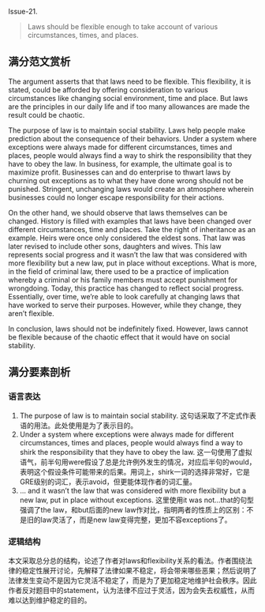 Issue-21.

> Laws should be flexible enough to take account of various circumstances, times, and places.

## 满分范文赏析

The argument asserts that that laws need to be flexible. This flexibility, it is stated, could be afforded by offering consideration to various circumstances like changing social environment, time and place. But laws are the principles in our daily life and if too many allowances are made the result could be chaotic. 

The purpose of law is to maintain social stability. Laws help people make prediction about the consequence of their behaviors. Under a system where exceptions were always made for different circumstances, times and places, people would always find a way to shirk the responsibility that they have to obey the law. In business, for example, the ultimate goal is to maximize profit. Businesses can and do enterprise to thwart laws by churning out exceptions as to what they have done wrong should not be punished. Stringent, unchanging laws would create an atmosphere wherein businesses could no longer escape responsibility for their actions. 

On the other hand, we should observe that laws themselves can be changed. History is filled with examples that laws have been changed over different circumstances, time and places. Take the right of inheritance as an example. Heirs were once only considered the eldest sons. That law was later revised to include other sons, daughters and wives. This law represents social progress and it wasn’t the law that was considered with more flexibility but a new law, put in place without exceptions. What is more, in the field of criminal law, there used to be a practice of implication whereby a criminal or his family members must accept punishment for wrongdoing. Today, this practice has changed to reflect social progress. Essentially, over time, we’re able to look carefully at changing laws that have worked to serve their purposes. However, while they change, they aren’t flexible.  

In conclusion, laws should not be indefinitely fixed. However, laws cannot be flexible because of the chaotic effect that it would have on social stability.

## 满分要素剖析

### 语言表达

1. The purpose of law is to maintain social stability. 这句话采取了不定式作表语的用法。此处使用是为了表示目的。
2. Under a system where exceptions were always made for different circumstances, times and places, people would always find a way to shirk the responsibility that they have to obey the law. 这一句使用了虚拟语气，前半句用were假设了总是允许例外发生的情况，对应后半句的would，表明这个假设条件可能带来的后果。用词上，shirk一词的选择非常好，它是GRE级别的词汇，表示avoid，但更能体现作者的词汇量。
3. ... and it wasn’t the law that was considered with more flexibility but a new law, put in place without exceptions. 这里使用it was not…that的句型强调了the law，和but后面的new law作对比，指明两者的性质上的区别：不是旧的law灵活了，而是new law变得完整，更加不容exceptions了。

### 逻辑结构

本文采取总分总的结构，论述了作者对laws和flexibility关系的看法。作者围绕法律的稳定性展开讨论，先解释了法律如果不稳定，将会带来哪些恶果；然后说明了法律发生变动不是因为它灵活不稳定了，而是为了更加稳定地维护社会秩序。因此作者反对题目中的statement，认为法律不应过于灵活，因为会失去权威性，从而难以达到维护稳定的目的。